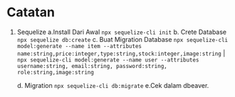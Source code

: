 # Catatan

1. Sequelize
    a.Install Dari Awal
           `npx sequelize-cli init`
    b. Crete Database
        `npx sequelize db:create`
    c. Buat Migration Database
        `npx sequelize-cli model:generate --name item --attributes name:string,price:integer,type:string,stock:integer,image:string` | `npx sequelize-cli model:generate --name user --attributes username:string, email:string, password:string, role:string,image:string`
        
    d. Migration
        `npx sequelize-cli db:migrate`
    e.Cek dalam dbeaver.
    
